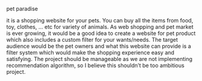 pet paradise

it is a shopping website for your pets. You can buy all the items from food, toy, clothes, ... etc
for variety of animals. As web shopping and pet market is ever growing, it would be a good idea 
to create a website for pet product which also includes a custom filter for your wants/needs.
The target audience would be the pet owners and what this website can provide is a filter system which 
would make the shopping experience easy and satisfying. 
The project should be manageable as we are not implementing recommendation algorithm, so I believe 
this shouldn’t be too ambitious project.
